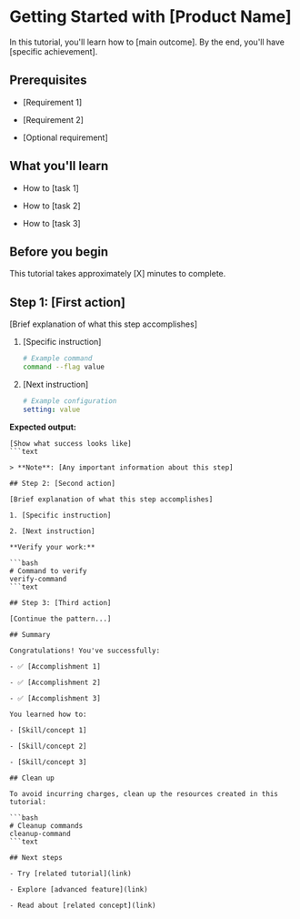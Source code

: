 # Getting Started with [Product Name]

In this tutorial, you'll learn how to [main outcome]. By the end, you'll have
[specific achievement].

## Prerequisites

- [Requirement 1]

- [Requirement 2]

- [Optional requirement]

## What you'll learn

- How to [task 1]

- How to [task 2]

- How to [task 3]

## Before you begin

This tutorial takes approximately [X] minutes to complete.

## Step 1: [First action]

[Brief explanation of what this step accomplishes]

1. [Specific instruction]

   ```bash
   # Example command
   command --flag value
   ```

2. [Next instruction]

   ```yaml
   # Example configuration
   setting: value
   ```

**Expected output:**

````text
[Show what success looks like]
```text

> **Note**: [Any important information about this step]

## Step 2: [Second action]

[Brief explanation of what this step accomplishes]

1. [Specific instruction]

2. [Next instruction]

**Verify your work:**

```bash
# Command to verify
verify-command
```text

## Step 3: [Third action]

[Continue the pattern...]

## Summary

Congratulations! You've successfully:

- ✅ [Accomplishment 1]

- ✅ [Accomplishment 2]

- ✅ [Accomplishment 3]

You learned how to:

- [Skill/concept 1]

- [Skill/concept 2]

- [Skill/concept 3]

## Clean up

To avoid incurring charges, clean up the resources created in this tutorial:

```bash
# Cleanup commands
cleanup-command
```text

## Next steps

- Try [related tutorial](link)

- Explore [advanced feature](link)

- Read about [related concept](link)
````
